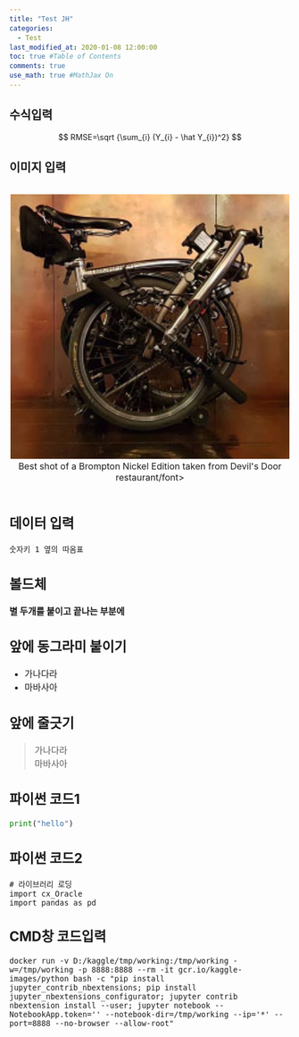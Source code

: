 ```yaml
---
title: "Test JH"
categories: 
  - Test
last_modified_at: 2020-01-08 12:00:00
toc: true #Table of Contents
comments: true
use_math: true #MathJax On
---
```


## 수식입력

$$
RMSE=\sqrt {\sum_{i} (Y_{i} - \hat Y_{i})^2}
$$

## 이미지 입력
<br>
<center><img src="/assets/images/bio.jpg" width="500" ></center>
<center><font size="3em">Best shot of a Brompton Nickel Edition taken from Devil's Door restaurant/font></center>
<br>

## 데이터 입력
`숫자키 1 옆의 따옴표`

## 볼드체
**별 두개를 붙이고 끝나는 부분에**

## 앞에 동그라미 붙이기

- 가나다라
- 마바사아

## 앞에 줄긋기


> 가나다라<br>
> 마바사아


## 파이썬 코드1
```python
print("hello")
```

## 파이썬 코드2
``` {PYTHON}
# 라이브러리 로딩
import cx_Oracle
import pandas as pd
```

## CMD창 코드입력
```
docker run -v D:/kaggle/tmp/working:/tmp/working -w=/tmp/working -p 8888:8888 --rm -it gcr.io/kaggle-images/python bash -c "pip install jupyter_contrib_nbextensions; pip install jupyter_nbextensions_configurator; jupyter contrib nbextension install --user; jupyter notebook --NotebookApp.token='' --notebook-dir=/tmp/working --ip='*' --port=8888 --no-browser --allow-root"
```
